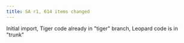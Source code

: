 ```yaml
---
title: SA r1, 614 items changed
---
```


Initial import, Tiger code already in "tiger" branch, Leopard code is in "trunk"
